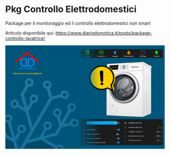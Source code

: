 # Pkg Controllo Elettrodomestici
Package per il monitoraggio ed il controllo elettrodomestici non smart

Articolo disponibile qui: https://www.diariodomotica.it/posts/package-controllo-lavatrice/

![cover](https://github.com/ohipe/Pkg-Controllo-Elettrodomestici/blob/main/images/package-controllo-lavatrice.png)
